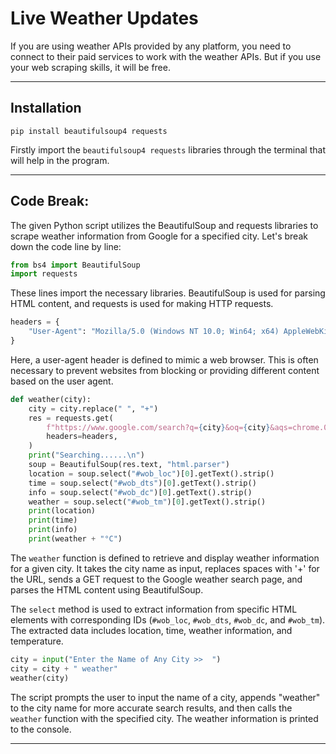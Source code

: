 # Live Weather Updates

If you are using weather APIs provided by any platform, you need to connect to their paid services to work with the weather APIs. But if you use your web scraping skills, it will be free.

-----

## Installation

```
pip install beautifulsoup4 requests
```
Firstly import the `beautifulsoup4 requests` libraries through the terminal that will help in the program.

-----

## Code Break:

The given Python script utilizes the BeautifulSoup and requests libraries to scrape weather information from Google for a specified city. Let's break down the code line by line:

```python
from bs4 import BeautifulSoup
import requests
```
These lines import the necessary libraries. BeautifulSoup is used for parsing HTML content, and requests is used for making HTTP requests.

```python
headers = {
    "User-Agent": "Mozilla/5.0 (Windows NT 10.0; Win64; x64) AppleWebKit/537.36 (KHTML, like Gecko) Chrome/58.0.3029.110 Safari/537.3"
}
```
Here, a user-agent header is defined to mimic a web browser. This is often necessary to prevent websites from blocking or providing different content based on the user agent.

```python
def weather(city):
    city = city.replace(" ", "+")
    res = requests.get(
        f"https://www.google.com/search?q={city}&oq={city}&aqs=chrome.0.35i39l2j0l4j46j69i60.6128j1j7&sourceid=chrome&ie=UTF-8",
        headers=headers,
    )
    print("Searching......\n")
    soup = BeautifulSoup(res.text, "html.parser")
    location = soup.select("#wob_loc")[0].getText().strip()
    time = soup.select("#wob_dts")[0].getText().strip()
    info = soup.select("#wob_dc")[0].getText().strip()
    weather = soup.select("#wob_tm")[0].getText().strip()
    print(location)
    print(time)
    print(info)
    print(weather + "°C")
```
The `weather` function is defined to retrieve and display weather information for a given city. It takes the city name as input, replaces spaces with '+' for the URL, sends a GET request to the Google weather search page, and parses the HTML content using BeautifulSoup.

The `select` method is used to extract information from specific HTML elements with corresponding IDs (`#wob_loc`, `#wob_dts`, `#wob_dc`, and `#wob_tm`). The extracted data includes location, time, weather information, and temperature.

```python
city = input("Enter the Name of Any City >>  ")
city = city + " weather"
weather(city)
```
The script prompts the user to input the name of a city, appends "weather" to the city name for more accurate search results, and then calls the `weather` function with the specified city. The weather information is printed to the console.

-----